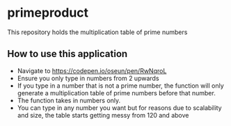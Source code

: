 # primeproduct
This repository holds the multiplication table of prime numbers
## How to use this application
  - Navigate to https://codepen.io/oseun/pen/RwNqroL
  - Ensure you only type in numbers from 2 upwards
  - If you type in a number that is not a prime number, the function will only generate a multiplication table of prime numbers before         that number.
  - The function takes in numbers only.
  - You can type in any number you want but for reasons due to scalability and size, the table starts getting messy from 120 and above
